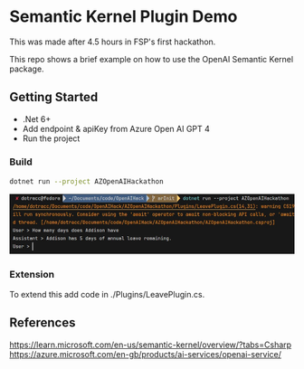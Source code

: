 # Semantic Kernel Plugin Demo

This was made after 4.5 hours in FSP's first hackathon. 

This repo shows a brief example on how to use the OpenAI Semantic Kernel package.

## Getting Started

- .Net 6+
- Add endpoint & apiKey from Azure Open AI GPT 4
- Run the project

### Build
```bash
dotnet run --project AZOpenAIHackathon
```

![Example of the terminal](TerminalRun.png)

### Extension
To extend this add code in ./Plugins/LeavePlugin.cs.

## References
https://learn.microsoft.com/en-us/semantic-kernel/overview/?tabs=Csharp
https://azure.microsoft.com/en-gb/products/ai-services/openai-service/


